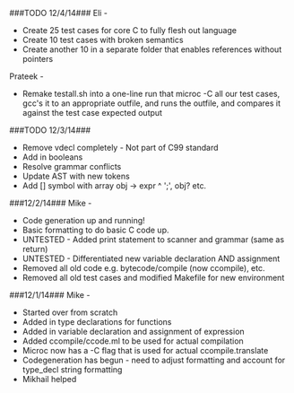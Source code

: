 ###TODO 12/4/14###
Eli -
* Create 25 test cases for core C to fully flesh out language
* Create 10 test cases with broken semantics
* Create another 10 in a separate folder that enables references without pointers 

Prateek -
* Remake testall.sh into a one-line run that microc -C all our test cases, gcc's it to an appropriate outfile, and runs the outfile, and compares it against the test case expected output

###TODO 12/3/14###
* Remove vdecl completely - Not part of C99 standard
* Add in booleans
* Resolve grammar conflicts
* Update AST with new tokens
* Add [] symbol with array obj -> expr ^ ';', obj? etc.


###12/2/14###
Mike - 	
* Code generation up and running!
* Basic formatting to do basic C code up.
* UNTESTED - Added print statement to scanner and grammar (same as return)
* UNTESTED - Differentiated new variable declaration AND assignment
* Removed all old code e.g. bytecode/compile (now ccompile), etc.
* Removed all old test cases and modified Makefile for new environment


###12/1/14###
Mike -  
* Started over from scratch
* Added in type declarations for functions
* Added in variable declaration and assignment of expression
* Added ccompile/ccode.ml to be used for actual compilation
* Microc now has a -C flag that is used for actual ccompile.translate
* Codegeneration has begun - need to adjust formatting and account for type_decl string formatting
* Mikhail helped
